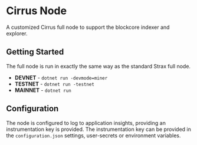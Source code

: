 # Cirrus Node

A customized Cirrus full node to support the blockcore indexer and explorer.

## Getting Started

The full node is run in exactly the same way as the standard Strax full node.

* **DEVNET** - `dotnet run -devmode=miner`
* **TESTNET** - `dotnet run -testnet`
* **MAINNET** - `dotnet run`

## Configuration

The node is configured to log to application insights, providing an instrumentation key is provided. The instrumentation key can be provided in the `configuration.json` settings, user-secrets or environment variables.
